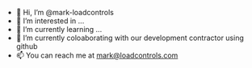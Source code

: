 - 👋 Hi, I’m @mark-loadcontrols
- 👀 I’m interested in ...
- 🌱 I’m currently learning ...
- 💞️ I’m currently coloaborating with our development contractor using github
- 📫 You can reach me at mark@loadcontrols.com

<!---
mark-loadcontrols/mark-loadcontrols is a ✨ special ✨ repository because its `README.md` (this file) appears on your GitHub profile.
You can click the Preview link to take a look at your changes.
--->
